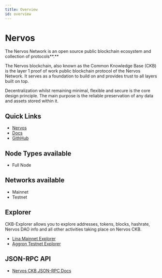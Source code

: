 ```yaml
---
title: Overview
id: overview
---
```


# Nervos

The Nervos Network is an open source public blockchain ecosystem and collection of protocols**.**

The Nervos blockchain, also known as the Common Knowledge Base (CKB) is the layer 1 proof of work public blockchain protocol of the Nervos Network. It serves as a foundation to build on and provides trust to all layers built on top.

Decentralization whilst remaining minimal, flexible and secure is the core design principle. The main purpose is the reliable preservation of any data and assets stored within it.

## Quick Links
* [Nervos](https://www.nervos.org/) 
* [Docs](https://docs.nervos.org/docs/basics/introduction) 
* [GithHub](https://github.com/nervosnetwork)

## Node Types available
* Full Node

## Networks available
* Mainnet
* Testnet

## Explorer 
CKB-Explorer allows you to explore addresses, tokens, blocks, hashrate, Nervos DAO info and all other activities taking place on Nervos CKB.
* [Lina Mainnet Explorer](https://explorer.nervos.org/)
* [Aggron Testnet Explorer](https://explorer.nervos.org/aggron/)

## JSON-RPC API
* [Nervos CKB JSON-RPC Docs](https://github.com/nervosnetwork/ckb/blob/master/rpc/README.md)

